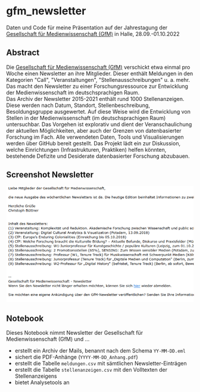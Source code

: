 # gfm_newsletter
Daten und Code für meine Präsentation auf der Jahrestagung der [Gesellschaft für Medienwissenschaft (GfM)](https://gfmedienwissenschaft.de/) in Halle, 28.09.-01.10.2022

## Abstract

Die [Gesellschaft für Medienwissenschaft (GfM)](https://gfmedienwissenschaft.de/) verschickt etwa einmal pro Woche einen Newsletter an ihre Mitglieder. Dieser enthält Meldungen in den Kategorien "Call", "Veranstaltungen", "Stellenausschreibungen" u. a. mehr. Das macht den Newsletter zu einer Forschungsressource zur Entwicklung der Medienwissenschaft im deutschsprachigen Raum.  
Das Archiv der Newsletter 2015-2021 enthält rund 1000 Stellenanzeigen. Diese werden nach Datum, Standort, Stellenbeschreibung, Besoldungsgruppe ausgewertet. Auf diese Weise wird die Entwicklung von Stellen in der Medienwissenschaft (im deutschsprachigen Raum) untersuchbar. Das Vorgehen ist explorativ und dient der Veranschaulichung der aktuellen Möglichkeiten, aber auch der Grenzen von datenbasierter Forschung im Fach. Alle verwendeten Daten, Tools und Visualisierungen werden über GitHub bereit gestellt. Das Projekt lädt ein zur Diskussion, welche Einrichtungen (Infrastrukturen, Praktiken) helfen könnten, bestehende Defizite und Desiderate datenbasierter Forschung abzubauen.

## Screenshot Newsletter

![Screenshot Newsletter](screenshot_newsletter.png)

## Notebook

Dieses Notebook nimmt Newsletter der Gesellschaft für Medienwissenschaft (GfM) und …
- erstellt ein Archiv der Mails, benannt nach dem Schema `YY-MM-DD.eml`
- sichert die PDF-Anhänge (`YYYY-MM-DD_Anhang.pdf`)
- erstellt die Tabelle `meldungen.csv` mit sämtlichen Newsletter-Einträgen
- erstellt die Tabelle `stellenanzeigen.csv` mit den Volltexten der Stellenanzeigens
- bietet Analysetools an
